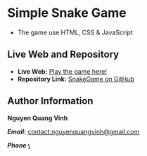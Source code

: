 # Simple Snake Game

+ The game use HTML, CSS & JavaScript

## Live Web and Repository

+ **Live Web:** [Play the game here!](https://vinhveer.github.io/SnakeGame/)
+ **Repository Link:** [SnakeGame on GitHub](https://github.com/vinhveer/SnakeGame)

## Author Information
**Nguyen Quang Vinh**

***Email:*** [contact.nguyenquangvinh@gmail.com](mailto:contact.nguyenquangvinh@gmail.com)

***Phone*** [📞](tel:0367576135)